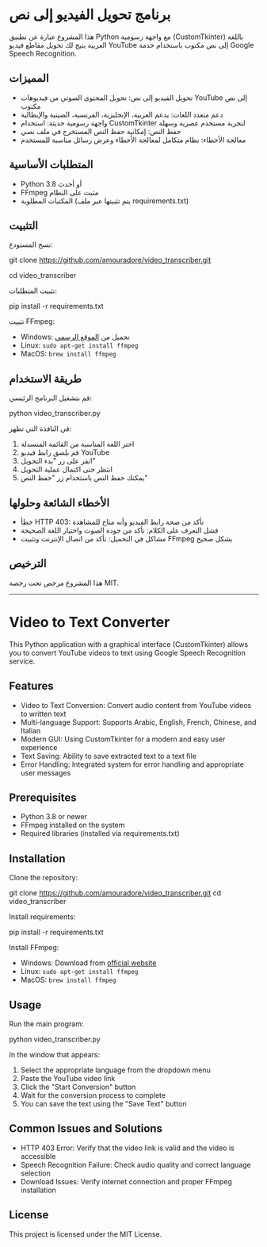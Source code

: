 # برنامج تحويل الفيديو إلى نص

هذا المشروع عبارة عن تطبيق Python مع واجهة رسومية (CustomTkinter) باللغة العربية يتيح لك تحويل مقاطع فيديو YouTube إلى نص مكتوب باستخدام خدمة Google Speech Recognition.

## المميزات

- تحويل الفيديو إلى نص: تحويل المحتوى الصوتي من فيديوهات YouTube إلى نص مكتوب
- دعم متعدد اللغات: يدعم العربية، الإنجليزية، الفرنسية، الصينية والإيطالية
- واجهة رسومية حديثة: استخدام CustomTkinter لتجربة مستخدم عصرية وسهلة
- حفظ النص: إمكانية حفظ النص المستخرج في ملف نصي
- معالجة الأخطاء: نظام متكامل لمعالجة الأخطاء وعرض رسائل مناسبة للمستخدم

## المتطلبات الأساسية

- Python 3.8 أو أحدث
- FFmpeg مثبت على النظام
- المكتبات المطلوبة (يتم تثبيتها عبر ملف requirements.txt)

## التثبيت

نسخ المستودع:

git clone https://github.com/amouradore/video_transcriber.git 

cd video_transcriber

تثبيت المتطلبات:

pip install -r requirements.txt

تثبيت FFmpeg:
- Windows: تحميل من [الموقع الرسمي](https://ffmpeg.org/download.html)
- Linux: `sudo apt-get install ffmpeg`
- MacOS: `brew install ffmpeg`

## طريقة الاستخدام

قم بتشغيل البرنامج الرئيسي:

python video_transcriber.py

في النافذة التي تظهر:
1. اختر اللغة المناسبة من القائمة المنسدلة
2. قم بلصق رابط فيديو YouTube
3. انقر على زر "بدء التحويل"
4. انتظر حتى اكتمال عملية التحويل
5. يمكنك حفظ النص باستخدام زر "حفظ النص"

## الأخطاء الشائعة وحلولها

- خطأ HTTP 403: تأكد من صحة رابط الفيديو وأنه متاح للمشاهدة
- فشل التعرف على الكلام: تأكد من جودة الصوت واختيار اللغة الصحيحة
- مشاكل في التحميل: تأكد من اتصال الإنترنت وتثبيت FFmpeg بشكل صحيح

## الترخيص

هذا المشروع مرخص تحت رخصة MIT.

---

# Video to Text Converter

This Python application with a graphical interface (CustomTkinter) allows you to convert YouTube videos to text using Google Speech Recognition service.

## Features

- Video to Text Conversion: Convert audio content from YouTube videos to written text
- Multi-language Support: Supports Arabic, English, French, Chinese, and Italian
- Modern GUI: Using CustomTkinter for a modern and easy user experience
- Text Saving: Ability to save extracted text to a text file
- Error Handling: Integrated system for error handling and appropriate user messages

## Prerequisites

- Python 3.8 or newer
- FFmpeg installed on the system
- Required libraries (installed via requirements.txt)

## Installation

Clone the repository:

git clone https://github.com/amouradore/video_transcriber.git 
cd video_transcriber

Install requirements:

pip install -r requirements.txt

Install FFmpeg:
- Windows: Download from [official website](https://ffmpeg.org/download.html)
- Linux: `sudo apt-get install ffmpeg`
- MacOS: `brew install ffmpeg`

## Usage

Run the main program:

python video_transcriber.py

In the window that appears:
1. Select the appropriate language from the dropdown menu
2. Paste the YouTube video link
3. Click the "Start Conversion" button
4. Wait for the conversion process to complete
5. You can save the text using the "Save Text" button

## Common Issues and Solutions

- HTTP 403 Error: Verify that the video link is valid and the video is accessible
- Speech Recognition Failure: Check audio quality and correct language selection
- Download Issues: Verify internet connection and proper FFmpeg installation

## License

This project is licensed under the MIT License.
